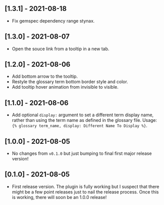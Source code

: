 ## [1.3.1] - 2021-08-18
- Fix gemspec dependency range stynax.

## [1.3.0] - 2021-08-07
- Open the souce link from a tooltip in a new tab.

## [1.2.0] - 2021-08-06
- Add bottom arrow to the tooltip.
- Restyle the glossary term bottom border style and color.
- Add tooltip hover animation from invisible to visible.

## [1.1.0] - 2021-08-06
- Add optional `display:` argument to set a different term display name, rather than using the term name as defined in the glossary file. Usage: `{% glossary term_name, display: Different Name To Display %}`.

## [1.0.0] - 2021-08-05
- No changes from `v0.1.0` but just bumping to final first major release version!

## [0.1.0] - 2021-08-05
- First release version. The plugin is fully working but I suspect that there might be a few point releases just to nail the release process. Once this is working, there will soon be an 1.0.0 release!
